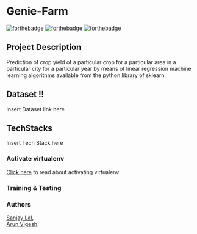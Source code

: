 # Genie-Farm
[![forthebadge](https://forthebadge.com/images/badges/built-with-love.svg)](https://forthebadge.com)
[![forthebadge](https://forthebadge.com/images/badges/made-with-python.svg)](https://forthebadge.com)
[![forthebadge](https://forthebadge.com/images/badges/check-it-out.svg)](https://forthebadge.com)
## Project Description
 
Prediction of crop yield of a particular crop for a particular area in a particular city for a particular year by means of linear regression machine learning algorithms available from the python library of sklearn.

## Dataset !!
Insert Dataset link here

## TechStacks
Insert Tech Stack here

### Activate virtualenv

[Click here](https://stackoverflow.com/questions/14604699/how-to-activate-virtualenv) to read about activating virtualenv.

### Training & Testing


### Authors
[Sanjay Lal](https://github.com/sanjailal),<br>
[Arun Vigesh](https://github.com/ArunVigesh).
